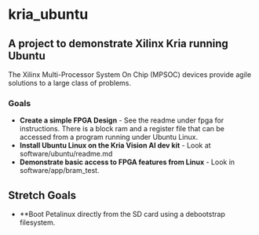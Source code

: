 # kria_ubuntu
## A project to demonstrate Xilinx Kria running Ubuntu

The Xilinx Multi-Processor System On Chip (MPSOC) devices provide agile solutions to a large class of problems.

### Goals
- **Create a simple FPGA Design** - See the readme under fpga for instructions.  There is a block ram and a register file that can be accessed from a program running under Ubuntu Linux.
- **Install Ubuntu Linux on the Kria Vision AI dev kit** - Look at software/ubuntu/readme.md
- **Demonstrate basic access to FPGA features from Linux** - Look in software/app/bram_test.

## Stretch Goals
- **Boot Petalinux directly from the SD card using a debootstrap filesystem.

